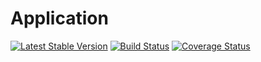 # Application
[![Latest Stable Version](https://poser.pugx.org/iagafonov/application/v/stable)](https://packagist.org/packages/iagafonov/application)
[![Build Status](https://travis-ci.org/IVAgafonov/Application.svg?branch=master)](https://travis-ci.org/IVAgafonov/Application)
[![Coverage Status](https://coveralls.io/repos/github/IVAgafonov/Application/badge.svg?branch=master)](https://coveralls.io/github/IVAgafonov/Application?branch=master)

